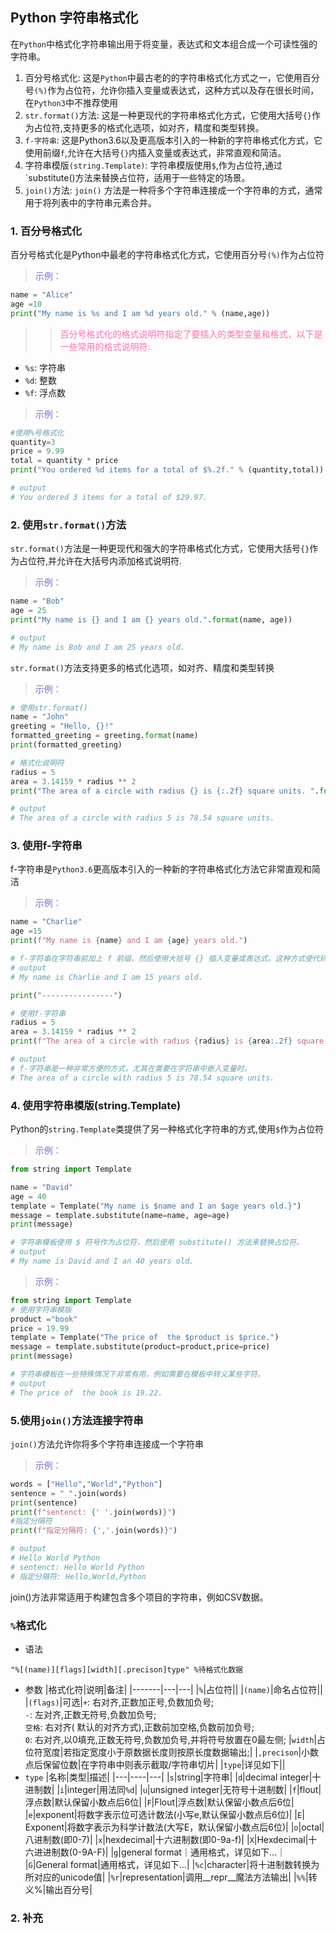 ## Python 字符串格式化
在`Python`中格式化字符串输出用于将变量，表达式和文本组合成一个可读性强的字符串。
1. 百分号格式化: 这是`Python`中最古老的的字符串格式化方式之一，它使用百分号`(%)`作为占位符，允许你插入变量或表达式，这种方式以及存在很长时间，在`Python3`中不推荐使用
2. `str.format()`方法: 这是一种更现代的字符串格式化方式，它使用大括号`{}`作为占位符,支持更多的格式化选项，如对齐，精度和类型转换。
3. `f-字符串`: 这是Python3.6以及更高版本引入的一种新的字符串格式化方式，它使用前缀`f`,允许在大括号`{}`内插入变量或表达式，非常直观和简洁。
4. 字符串模版`(string.Template)`: 字符串模版使用`$`,作为占位符,通过`substitute()方法来替换占位符，适用于一些特定的场景。
5. `join()`方法: `join()` 方法是一种将多个字符串连接成一个字符串的方式，通常用于将列表中的字符串元素合并。

### 1. 百分号格式化
百分号格式化是Python中最老的字符串格式化方式，它使用百分号`(%)`作为占位符
> <span style="color: #8968CD">示例：</span>
```python
name = "Alice"
age =10
print("My name is %s and I am %d years old." % (name,age))
```
>> <span style="color: #FF6EB4"> 百分号格式化的格式说明符指定了要插入的类型变量和格式，以下是一些常用的格式说明符: </span>
+ `%s`: 字符串
+ `%d`: 整数
+ `%f`: 浮点数
> <span style="color: #8968CD">示例：</span>
```python
#使用%号格式化
quantity=3
price = 9.99
total = quantity * price
print("You ordered %d items for a total of $%.2f." % (quantity,total))

# output
# You ordered 3 items for a total of $29.97.
```
### 2. 使用`str.format()`方法
`str.format()`方法是一种更现代和强大的字符串格式化方式，它使用大括号`{}`作为占位符,并允许在大括号内添加格式说明符.
> <span style="color: #8968CD">示例：</span>
```python
name = "Bob"
age = 25
print("My name is {} and I am {} years old.".format(name, age))

# output
# My name is Bob and I am 25 years old.
```
`str.format()`方法支持更多的格式化选项，如对齐、精度和类型转换
> <span style="color: #8968CD">示例：</span>
```python
# 使用str.format()
name = "John"
greeting = "Hello, {}!"
formatted_greeting = greeting.format(name)
print(formatted_greeting)

# 格式化说明符
radius = 5
area = 3.14159 * radius ** 2
print("The area of a circle with radius {} is {:.2f} square units. ".format(radius,area))

# output
# The area of a circle with radius 5 is 78.54 square units.
```

### 3. 使用f-字符串
f-字符串是`Python3.6`更高版本引入的一种新的字符串格式化方法它非常直观和简洁
> <span style="color: #8968CD">示例：</span>
```python
name = "Charlie"
age =15
print(f"My name is {name} and I am {age} years old.")

# f-字符串在字符串前加上 f 前缀，然后使用大括号 {} 插入变量或表达式。这种方式使代码更易读和维护
# output
# My name is Charlie and I am 15 years old.

print("----------------")

# 使用f-字符串
radius = 5
area = 3.14159 * radius ** 2
print(f"The area of a circle with radius {radius} is {area:.2f} square units.")

# output
# f-字符串是一种非常方便的方式，尤其在需要在字符串中嵌入变量时。
# The area of a circle with radius 5 is 78.54 square units.
```

### 4. 使用字符串模版(string.Template)
Python的`string.Template`类提供了另一种格式化字符串的方式,使用`$`作为占位符
> <span style="color: #8968CD">示例：</span>
```python
from string import Template

name = "David"
age = 40
template = Template("My name is $name and I an $age years old.}")
message = template.substitute(name=name, age=age)
print(message)

# 字符串模板使用 $ 符号作为占位符，然后使用 substitute() 方法来替换占位符。
# output 
# My name is David and I an 40 years old.
```
> <span style="color: #8968CD">示例：</span>
```python
from string import Template
# 使用字符串模版
product ="book"
price = 19.99
template = Template("The price of  the $product is $price.")
message = template.substitute(product=product,price=price)
print(message)

# 字符串模板在一些特殊情况下非常有用，例如需要在模板中转义某些字符。
# output
# The price of  the book is 19.22.
```
### 5.使用`join()`方法连接字符串
`join()`方法允许你将多个字符串连接成一个字符串
> <span style="color: #8968CD">示例：</span>
```python
words = ["Hello","World","Python"]
sentence = " ".join(words)
print(sentence)
print(f"sentenct: {' '.join(words)}")
#指定分隔符
print(f"指定分隔符: {','.join(words)}")

# output
# Hello World Python
# sentenct: Hello World Python
# 指定分隔符: Hello,World,Python
```
join()方法非常适用于构建包含多个项目的字符串，例如CSV数据。


###  `%`格式化

+ 语法

```plantuml
"%[(name)][flags][width][.precison]type" %待格式化数据
```

+ 参数
  |格式化符|说明|备注|
  |-------|---|---|
  |`%`|占位符||
  |`(name)`|命名占位符||
  |`(flags)`|可选|`+`: 右对齐,正数加正号,负数加负号;<br>`-`: 左对齐,正数无符号,负数加负号;<br>`空格`: 右对齐(
  默认的对齐方式),正数前加空格,负数前加负号;<br>`0`: 右对齐,以0填充,正数无符号,负数加负号,并将符号放置在0最左侧;
  |`width`|占位符宽度|若指定宽度小于原数据长度则按原长度数据输出;|
  |`,precison`|小数点后保留位数|在字符串中则表示截取/字符串切片|
  |`type`|详见如下||
+ `type`
  |名称|类型|描述|
  |---|----|---|
  |`s`|string|字符串|
  |`d`|decimal integer|十进制数|
  |`i`|integer|用法同`%d`|
  |`u`|unsigned integer|无符号十进制数|
  |`f`|flout|浮点数|默认保留小数点后6位|
  |`F`|Flout|浮点数|默认保留小数点后6位|
  |`e`|exponent|将数字表示位可选计数法(小写e,默认保留小数点后6位)|
  |`E`| Exponent|将数字表示为科学计数法(大写E，默认保留小数点后6位)|
  |`o`|octal|八进制数(即0-7)|
  |`x`|hexdecimal|十六进制数(即0-9a-f)|
  |`X`|Hexdecimal|十六进进制数(0-9A-F)|
  |`g`|general format｜通用格式，详见如下...｜
  |`G`|General format|通用格式，详见如下...|
  |`%c`|character|将十进制数转换为所对应的unicode值|
  |`%r`|representation|调用__repr__魔法方法输出|
  |`%%`|转义%|输出百分号|

### 2. 补充


  
  